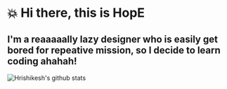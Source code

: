 # 💥 Hi there, this is HopE
## I'm a reaaaaally lazy designer who is easily get bored for repeative mission, so I decide to learn coding ahahah!

<!--
**HopeLightning/HopeLightning** is a ✨ _special_ ✨ repository because its `README.md` (this file) appears on your GitHub profile.

Here are some ideas to get you started:

- 🔭 I’m currently working on ...
- 🌱 I’m currently learning ...
- 👯 I’m looking to collaborate on ...
- 🤔 I’m looking for help with ...
- 💬 Ask me about ...
- 📫 How to reach me: ...
- 😄 Pronouns: ...
- ⚡ Fun fact: ...
-->

![Hrishikesh's github stats](https://github-readme-stats.vercel.app/api/?username=HopeLightning&show_icons=true&title_color=fff&icon_color=79ff97&text_color=9f9f9f&bg_color=151515)
